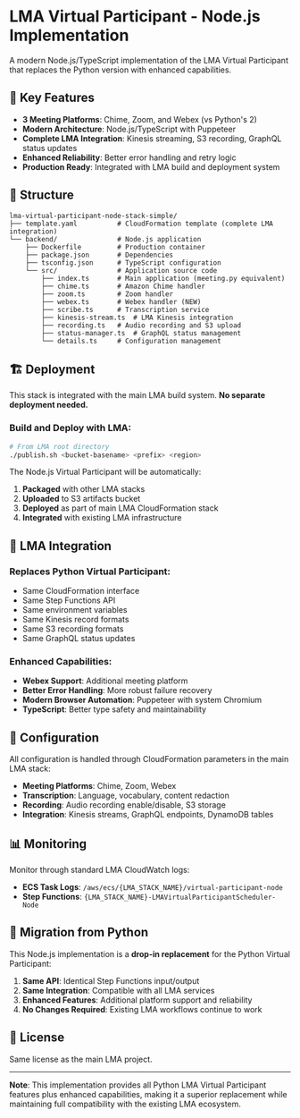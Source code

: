 # LMA Virtual Participant - Node.js Implementation

A modern Node.js/TypeScript implementation of the LMA Virtual Participant that replaces the Python version with enhanced capabilities.

## 🚀 **Key Features**

- **3 Meeting Platforms**: Chime, Zoom, and Webex (vs Python's 2)
- **Modern Architecture**: Node.js/TypeScript with Puppeteer
- **Complete LMA Integration**: Kinesis streaming, S3 recording, GraphQL status updates
- **Enhanced Reliability**: Better error handling and retry logic
- **Production Ready**: Integrated with LMA build and deployment system

## 📁 **Structure**

```
lma-virtual-participant-node-stack-simple/
├── template.yaml          # CloudFormation template (complete LMA integration)
└── backend/               # Node.js application
    ├── Dockerfile         # Production container
    ├── package.json       # Dependencies
    ├── tsconfig.json      # TypeScript configuration
    └── src/               # Application source code
        ├── index.ts       # Main application (meeting.py equivalent)
        ├── chime.ts       # Amazon Chime handler
        ├── zoom.ts        # Zoom handler
        ├── webex.ts       # Webex handler (NEW)
        ├── scribe.ts      # Transcription service
        ├── kinesis-stream.ts  # LMA Kinesis integration
        ├── recording.ts   # Audio recording and S3 upload
        ├── status-manager.ts  # GraphQL status management
        └── details.ts     # Configuration management
```

## 🏗️ **Deployment**

This stack is integrated with the main LMA build system. **No separate deployment needed.**

### **Build and Deploy with LMA:**
```bash
# From LMA root directory
./publish.sh <bucket-basename> <prefix> <region>
```

The Node.js Virtual Participant will be automatically:
1. **Packaged** with other LMA stacks
2. **Uploaded** to S3 artifacts bucket
3. **Deployed** as part of main LMA CloudFormation stack
4. **Integrated** with existing LMA infrastructure

## 🎯 **LMA Integration**

### **Replaces Python Virtual Participant:**
- Same CloudFormation interface
- Same Step Functions API
- Same environment variables
- Same Kinesis record formats
- Same S3 recording formats
- Same GraphQL status updates

### **Enhanced Capabilities:**
- **Webex Support**: Additional meeting platform
- **Better Error Handling**: More robust failure recovery
- **Modern Browser Automation**: Puppeteer with system Chromium
- **TypeScript**: Better type safety and maintainability

## 🔧 **Configuration**

All configuration is handled through CloudFormation parameters in the main LMA stack:

- **Meeting Platforms**: Chime, Zoom, Webex
- **Transcription**: Language, vocabulary, content redaction
- **Recording**: Audio recording enable/disable, S3 storage
- **Integration**: Kinesis streams, GraphQL endpoints, DynamoDB tables

## 📊 **Monitoring**

Monitor through standard LMA CloudWatch logs:
- **ECS Task Logs**: `/aws/ecs/{LMA_STACK_NAME}/virtual-participant-node`
- **Step Functions**: `{LMA_STACK_NAME}-LMAVirtualParticipantScheduler-Node`

## 🎉 **Migration from Python**

This Node.js implementation is a **drop-in replacement** for the Python Virtual Participant:

1. **Same API**: Identical Step Functions input/output
2. **Same Integration**: Compatible with all LMA services
3. **Enhanced Features**: Additional platform support and reliability
4. **No Changes Required**: Existing LMA workflows continue to work

## 📄 **License**

Same license as the main LMA project.

---

**Note**: This implementation provides all Python LMA Virtual Participant features plus enhanced capabilities, making it a superior replacement while maintaining full compatibility with the existing LMA ecosystem.
